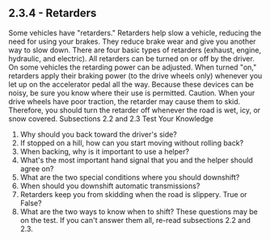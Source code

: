 ## 2.3.4 - Retarders
Some vehicles have "retarders." Retarders help slow a vehicle, reducing the need for using your brakes. They reduce brake wear and give you another way to slow down. There are four basic types of retarders (exhaust, engine, hydraulic, and electric). All retarders can be turned on or off by the driver. On some vehicles the retarding power can be adjusted. When turned "on," retarders apply their braking power (to the drive wheels only) whenever you let up on the accelerator pedal all the way.
Because these devices can be noisy, be sure you know where their use is permitted.
Caution. When your drive wheels have poor traction, the retarder may cause them to skid. Therefore, you should turn the retarder off whenever the road is wet, icy, or snow covered.
Subsections 2.2 and 2.3 Test Your Knowledge
1. Why should you back toward the driver's side?
2. If stopped on a hill, how can you start moving without rolling back?
3. When backing, why is it important to use a helper?
4. What's the most important hand signal that you and the helper should agree on?
5. What are the two special conditions where you should downshift?
6. When should you downshift automatic transmissions?
7. Retarders keep you from skidding when the road is slippery. True or False?
8. What are the two ways to know when to shift?
These questions may be on the test. If you can't answer them all, re-read subsections 2.2 and 2.3.